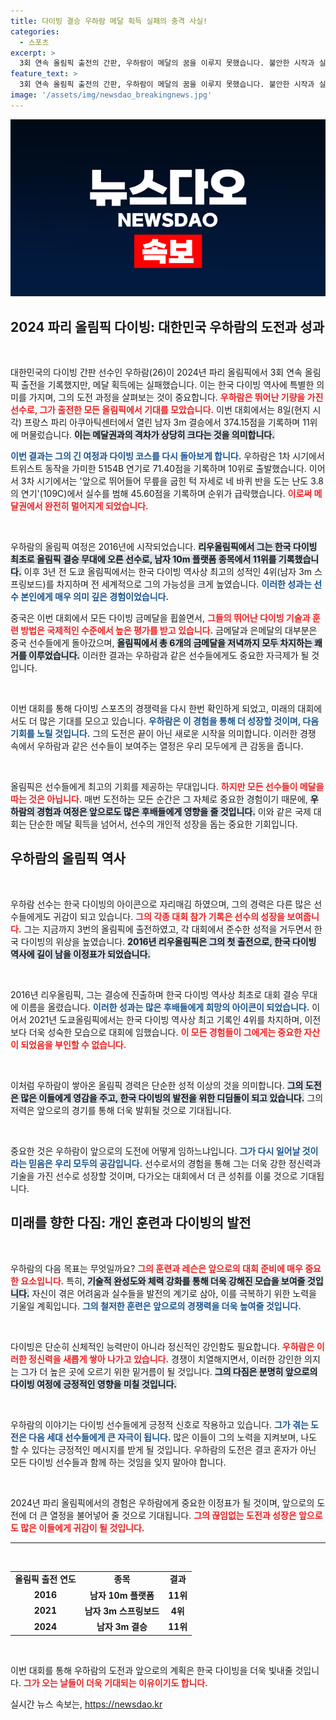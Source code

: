 ```yaml
---
title: 다이빙 결승 우하람 메달 획득 실패의 충격 사실!
categories:
  - 스포츠
excerpt: >
  3회 연속 올림픽 출전의 간판, 우하람이 메달의 꿈을 이루지 못했습니다. 불안한 시작과 실수로 11위에 그쳐 중국의 금메달 독식 속에서 아쉬움을 남겼습니다. 그의 도전은 계속될 수 있을까요?
feature_text: >
  3회 연속 올림픽 출전의 간판, 우하람이 메달의 꿈을 이루지 못했습니다. 불안한 시작과 실수로 11위에 그쳐 중국의 금메달 독식 속에서 아쉬움을 남겼습니다. 그의 도전은 계속될 수 있을까요?
image: '/assets/img/newsdao_breakingnews.jpg'
---
```


<p><img src="/assets/img/newsdao_breakingnews.jpg" alt="ranknews 속보" /></p>

<h2 data-ke-size="size26">2024 파리 올림픽 다이빙: 대한민국 우하람의 도전과 성과</h2>

<p data-ke-size="size16">&nbsp;</p>

<p>대한민국의 다이빙 간판 선수인 우하람(26)이 2024년 파리 올림픽에서 3회 연속 올림픽 출전을 기록했지만, 메달 획득에는 실패했습니다. 이는 한국 다이빙 역사에 특별한 의미를 가지며, 그의 도전 과정을 살펴보는 것이 중요합니다. <b><span style="color: #ee2323;">우하람은 뛰어난 기량을 가진 선수로, 그가 출전한 모든 올림픽에서 기대를 모았습니다.</span></b> 이번 대회에서는 8일(현지 시각) 프랑스 파리 아쿠아틱센터에서 열린 남자 3m 결승에서 374.15점을 기록하며 11위에 머물렀습니다. <b><span style="background-color: #21538527;">이는 메달권과의 격차가 상당히 크다는 것을 의미합니다.</span></b> </p>

<p><b><span style="color: #1a5490;">이번 결과는 그의 긴 여정과 다이빙 코스를 다시 돌아보게 합니다.</span></b> 우하람은 1차 시기에서 트위스트 동작을 가미한 5154B 연기로 71.40점을 기록하며 10위로 출발했습니다. 이어서 3차 시기에서는 '앞으로 뛰어들어 무릎을 굽힌 턱 자세로 네 바퀴 반을 도는 난도 3.8의 연기'(109C)에서 실수를 범해 45.60점을 기록하며 순위가 급락했습니다. <b><span style="color: #ee2323;">이로써 메달권에서 완전히 멀어지게 되었습니다.</span></b></p>

<p data-ke-size="size16">&nbsp;</p>

<p>우하람의 올림픽 여정은 2016년에 시작되었습니다. <b><span style="background-color: #21538527;">리우올림픽에서 그는 한국 다이빙 최초로 올림픽 결승 무대에 오른 선수로, 남자 10m 플랫폼 종목에서 11위를 기록했습니다.</span></b> 이후 3년 전 도쿄 올림픽에서는 한국 다이빙 역사상 최고의 성적인 4위(남자 3m 스프링보드)를 차지하며 전 세계적으로 그의 가능성을 크게 높였습니다. <b><span style="color: #1a5490;">이러한 성과는 선수 본인에게 매우 의미 깊은 경험이었습니다.</span></b></p>

<p>중국은 이번 대회에서 모든 다이빙 금메달을 휩쓸면서, <b><span style="color: #ee2323;">그들의 뛰어난 다이빙 기술과 훈련 방법은 국제적인 수준에서 높은 평가를 받고 있습니다.</span></b> 금메달과 은메달의 대부분은 중국 선수들에게 돌아갔으며, <b><span style="background-color: #21538527;">올림픽에서 총 6개의 금메달을 저녁까지 모두 차지하는 쾌거를 이루었습니다.</span></b> 이러한 결과는 우하람과 같은 선수들에게도 중요한 자극제가 될 것입니다. </p>

<p data-ke-size="size16">&nbsp;</p>

<p>이번 대회를 통해 다이빙 스포츠의 경쟁력을 다시 한번 확인하게 되었고, 미래의 대회에서도 더 많은 기대를 모으고 있습니다. <b><span style="color: #1a5490;">우하람은 이 경험을 통해 더 성장할 것이며, 다음 기회를 노릴 것입니다.</span></b> 그의 도전은 끝이 아닌 새로운 시작을 의미합니다. 이러한 경쟁 속에서 우하람과 같은 선수들이 보여주는 열정은 우리 모두에게 큰 감동을 줍니다. </p>

<p data-ke-size="size16">&nbsp;</p>

<p>올림픽은 선수들에게 최고의 기회를 제공하는 무대입니다. <b><span style="color: #ee2323;">하지만 모든 선수들이 메달을 따는 것은 아닙니다.</span></b> 매번 도전하는 모든 순간은 그 자체로 중요한 경험이기 때문에, <b><span style="background-color: #21538527;">우하람의 경험과 여정은 앞으로도 많은 후배들에게 영향을 줄 것입니다.</span></b> 이와 같은 국제 대회는 단순한 메달 획득을 넘어서, 선수의 개인적 성장을 돕는 중요한 기회입니다. </p>

<h2 data-ke-size="size26">우하람의 올림픽 역사</h2>

<p data-ke-size="size16">&nbsp;</p>

<p>우하람 선수는 한국 다이빙의 아이콘으로 자리매김 하였으며, 그의 경력은 다른 많은 선수들에게도 귀감이 되고 있습니다. <b><span style="color: #ee2323;">그의 각종 대회 참가 기록은 선수의 성장을 보여줍니다.</span></b> 그는 지금까지 3번의 올림픽에 출전하였고, 각 대회에서 준수한 성적을 거두면서 한국 다이빙의 위상을 높였습니다. <b><span style="background-color: #21538527;">2016년 리우올림픽은 그의 첫 출전으로, 한국 다이빙 역사에 길이 남을 이정표가 되었습니다.</span></b></p>

<p data-ke-size="size16">&nbsp;</p>

<p>2016년 리우올림픽, 그는 결승에 진출하며 한국 다이빙 역사상 최초로 대회 결승 무대에 이름을 올렸습니다. <b><span style="color: #1a5490;">이러한 성과는 많은 후배들에게 희망의 아이콘이 되었습니다.</span></b> 이어서 2021년 도쿄올림픽에서는 한국 다이빙 역사상 최고 기록인 4위를 차지하며, 이전보다 더욱 성숙한 모습으로 대회에 임했습니다. <b><span style="color: #ee2323;">이 모든 경험들이 그에게는 중요한 자산이 되었음을 부인할 수 없습니다.</span></b> </p>

<p data-ke-size="size16">&nbsp;</p>

<p>이처럼 우하람이 쌓아온 올림픽 경력은 단순한 성적 이상의 것을 의미합니다. <b><span style="background-color: #21538527;">그의 도전은 많은 이들에게 영감을 주고, 한국 다이빙의 발전을 위한 디딤돌이 되고 있습니다.</span></b> 그의 저력은 앞으로의 경기를 통해 더욱 발휘될 것으로 기대됩니다. </p>

<p data-ke-size="size16">&nbsp;</p>

<p>중요한 것은 우하람이 앞으로의 도전에 어떻게 임하느냐입니다. <b><span style="color: #1a5490;">그가 다시 일어날 것이라는 믿음은 우리 모두의 공감입니다.</span></b> 선수로서의 경험을 통해 그는 더욱 강한 정신력과 기술을 가진 선수로 성장할 것이며, 다가오는 대회에서 더 큰 성취를 이룰 것으로 기대됩니다. </p>

<h2 data-ke-size="size26">미래를 향한 다짐: 개인 훈련과 다이빙의 발전</h2>

<p data-ke-size="size16">&nbsp;</p>

<p>우하람의 다음 목표는 무엇일까요? <b><span style="color: #ee2323;">그의 훈련과 레슨은 앞으로의 대회 준비에 매우 중요한 요소입니다.</span></b> 특히, <b><span style="background-color: #21538527;">기술적 완성도와 체력 강화를 통해 더욱 강해진 모습을 보여줄 것입니다.</span></b> 자신이 겪은 어려움과 실수들을 발전의 계기로 삼아, 이를 극복하기 위한 노력을 기울일 계획입니다. <b><span style="color: #1a5490;">그의 철저한 훈련은 앞으로의 경쟁력을 더욱 높여줄 것입니다.</span></b></p>

<p data-ke-size="size16">&nbsp;</p>

<p>다이빙은 단순히 신체적인 능력만이 아니라 정신적인 강인함도 필요합니다. <b><span style="color: #ee2323;">우하람은 이러한 정신력을 새롭게 쌓아 나가고 있습니다.</span></b> 경쟁이 치열해지면서, 이러한 강인한 의지는 그가 더 높은 곳에 오르기 위한 밑거름이 될 것입니다. <b><span style="background-color: #21538527;">그의 다짐은 분명히 앞으로의 다이빙 여정에 긍정적인 영향을 미칠 것입니다.</span></b></p>

<p data-ke-size="size16">&nbsp;</p>

<p>우하람의 이야기는 다이빙 선수들에게 긍정적 신호로 작용하고 있습니다. <b><span style="color: #1a5490;">그가 겪는 도전은 다음 세대 선수들에게 큰 자극이 됩니다.</span></b> 많은 이들이 그의 노력을 지켜보며, 나도 할 수 있다는 긍정적인 메시지를 받게 될 것입니다. 우하람의 도전은 결코 혼자가 아닌 모든 다이빙 선수들과 함께 하는 것임을 잊지 말아야 합니다. </p>

<p data-ke-size="size16">&nbsp;</p>

<p>2024년 파리 올림픽에서의 경험은 우하람에게 중요한 이정표가 될 것이며, 앞으로의 도전에 더 큰 열정을 불어넣어 줄 것으로 기대됩니다. <b><span style="color: #ee2323;">그의 끊임없는 도전과 성장은 앞으로도 많은 이들에게 귀감이 될 것입니다.</span></b> </p>

<hr>

<p data-ke-size="size16">&nbsp;</p>

<table style="width: 100%; border-collapse: collapse;">
  <tr>
    <td style="text-align: center; height: 17px;"><b>올림픽 출전 연도</b></td>
    <td style="text-align: center; height: 17px;"><b>종목</b></td>
    <td style="text-align: center; height: 17px;"><b>결과</b></td>
  </tr>
  <tr>
    <td style="text-align: center; height: 17px;"><b>2016</b></td>
    <td style="text-align: center; height: 17px;"><b>남자 10m 플랫폼</b></td>
    <td style="text-align: center; height: 17px;"><b>11위</b></td>
  </tr>
  <tr>
    <td style="text-align: center; height: 17px;"><b>2021</b></td>
    <td style="text-align: center; height: 17px;"><b>남자 3m 스프링보드</b></td>
    <td style="text-align: center; height: 17px;"><b>4위</b></td>
  </tr>
  <tr>
    <td style="text-align: center; height: 17px;"><b>2024</b></td>
    <td style="text-align: center; height: 17px;"><b>남자 3m 결승</b></td>
    <td style="text-align: center; height: 17px;"><b>11위</b></td>
  </tr>
</table>

<p data-ke-size="size16">&nbsp;</p> 

<p>이번 대회를 통해 우하람의 도전과 앞으로의 계획은 한국 다이빙을 더욱 빛내줄 것입니다. <b><span style="color: #ee2323;">그가 오는 날들이 더욱 기대되는 이유이기도 합니다.</span></b></p>
실시간 뉴스 속보는, <a href="https://newsdao.kr" rel="dofollow">https://newsdao.kr</a>



